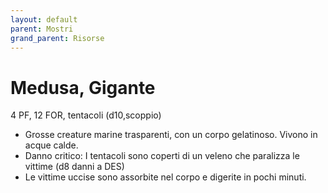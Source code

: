 ```yaml
---
layout: default
parent: Mostri
grand_parent: Risorse
---
```


# Medusa, Gigante

4 PF, 12 FOR, tentacoli (d10,scoppio)

- Grosse creature marine trasparenti, con un corpo gelatinoso. Vivono in acque calde.
- Danno critico: I tentacoli sono coperti di un veleno che paralizza le vittime (d8 danni a DES)
- Le vittime uccise sono assorbite nel corpo e digerite in pochi minuti.